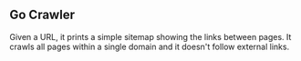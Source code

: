 ## Go Crawler

Given a URL, it prints a simple sitemap showing the links between pages. It crawls all pages within a single domain and it doesn't follow external links.